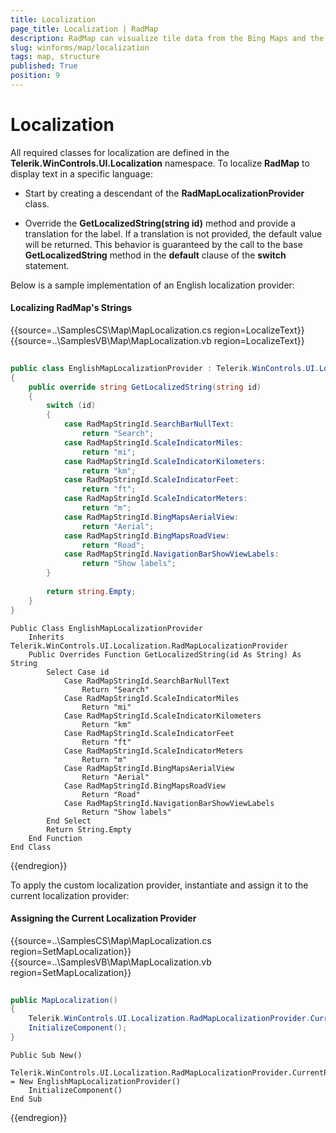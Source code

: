 ```yaml
---
title: Localization
page_title: Localization | RadMap
description: RadMap can visualize tile data from the Bing Maps and the OpenStreetMaps REST services as well as from the local file system.
slug: winforms/map/localization
tags: map, structure
published: True
position: 9
---
```


# Localization

All required classes for localization are defined in the __Telerik.WinControls.UI.Localization__ namespace. To localize __RadMap__ to display text in a specific language:
 
*  Start by creating a descendant of the __RadMapLocalizationProvider__ class.

*  Override the __GetLocalizedString(string id)__ method and provide a translation for the label. If a translation is not provided, the default value will be returned. This behavior is guaranteed by the call to the base __GetLocalizedString__ method in the __default__ clause of the __switch__ statement.

Below is a sample implementation of an English localization provider:

#### Localizing RadMap's Strings

{{source=..\SamplesCS\Map\MapLocalization.cs region=LocalizeText}} 
{{source=..\SamplesVB\Map\MapLocalization.vb region=LocalizeText}} 

````C#
        
public class EnglishMapLocalizationProvider : Telerik.WinControls.UI.Localization.RadMapLocalizationProvider
{
    public override string GetLocalizedString(string id)
    {
        switch (id)
        {
            case RadMapStringId.SearchBarNullText:
                return "Search";
            case RadMapStringId.ScaleIndicatorMiles:
                return "mi";
            case RadMapStringId.ScaleIndicatorKilometers:
                return "km";
            case RadMapStringId.ScaleIndicatorFeet:
                return "ft";
            case RadMapStringId.ScaleIndicatorMeters:
                return "m";
            case RadMapStringId.BingMapsAerialView:
                return "Aerial";
            case RadMapStringId.BingMapsRoadView:
                return "Road";
            case RadMapStringId.NavigationBarShowViewLabels:
                return "Show labels";
        }
        
        return string.Empty;
    }
}

````
````VB.NET
Public Class EnglishMapLocalizationProvider
    Inherits Telerik.WinControls.UI.Localization.RadMapLocalizationProvider
    Public Overrides Function GetLocalizedString(id As String) As String
        Select Case id
            Case RadMapStringId.SearchBarNullText
                Return "Search"
            Case RadMapStringId.ScaleIndicatorMiles
                Return "mi"
            Case RadMapStringId.ScaleIndicatorKilometers
                Return "km"
            Case RadMapStringId.ScaleIndicatorFeet
                Return "ft"
            Case RadMapStringId.ScaleIndicatorMeters
                Return "m"
            Case RadMapStringId.BingMapsAerialView
                Return "Aerial"
            Case RadMapStringId.BingMapsRoadView
                Return "Road"
            Case RadMapStringId.NavigationBarShowViewLabels
                Return "Show labels"
        End Select
        Return String.Empty
    End Function
End Class

````

{{endregion}} 

To apply the custom localization provider, instantiate and assign it to the current localization provider: 

#### Assigning the Current Localization Provider

{{source=..\SamplesCS\Map\MapLocalization.cs region=SetMapLocalization}} 
{{source=..\SamplesVB\Map\MapLocalization.vb region=SetMapLocalization}} 

````C#
        
public MapLocalization()
{
    Telerik.WinControls.UI.Localization.RadMapLocalizationProvider.CurrentProvider = new EnglishMapLocalizationProvider();
    InitializeComponent();
}

````
````VB.NET
Public Sub New()
    Telerik.WinControls.UI.Localization.RadMapLocalizationProvider.CurrentProvider = New EnglishMapLocalizationProvider()
    InitializeComponent()
End Sub

````

{{endregion}} 
            
